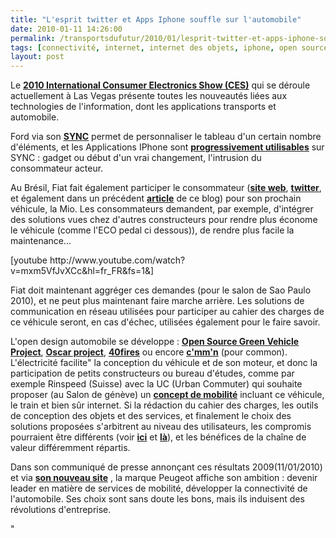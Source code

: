 ```yaml
---
title: "L'esprit twitter et Apps Iphone souffle sur l'automobile"
date: 2010-01-11 14:26:00
permalink: /transportsdufutur/2010/01/lesprit-twitter-et-apps-iphone-souffle-sur-lautomobile.html
tags: [connectivité, internet, internet des objets, iphone, open source, Service de mobilité, TIC, twitter, Véhicule]
layout: post
---
```


<p>Le <strong><span style="text-decoration: underline"><a href="http://www.cesweb.org/faq/generalFAQs.asp#general" target="_blank">2010 International Consumer Electronics Show (CES)</a></span></strong> qui se déroule actuellement à Las Vegas présente toutes les nouveautés liées aux technologies de l'information, dont les applications transports et automobile.</p> <p>Ford via son <strong><span style="text-decoration: underline"><a href="http://android-france.fr/2010/01/08/ford-sync-app-ecosysteme-permettant-de-creer-des-applications-android-pour-les-ford/" target="_blank">SYNC</a></span></strong> permet de personnaliser le tableau d'un certain nombre d'éléments, et les Applications IPhone sont <strong><span style="text-decoration: underline"><a href="http://les%20applications%20iphone%20sont%20progressivement%20utilisables%20sur%20sync/" target="_blank">progressivement utilisables</a></span></strong> sur SYNC : gadget ou début d'un vrai changement, l'intrusion du consommateur acteur.</p> <p> </p> <p></p>   <!--more-->  <p>Au Brésil, Fiat fait également participer le consommateur (<strong><span style="text-decoration: underline"><a href="http://www.fiatmio.cc/en/">site web</a></span></strong>, <strong><span style="text-decoration: underline"><a href="http://twitter.com/fiatmio" target="_blank">twitter</a></span></strong>, et également dans un précédent <strong><span style="text-decoration: underline"><a href="http://www.typepad.com/site/blogs/6a0120a66d2ad4970b0128756e7ed4970c/post/6a0120a66d2ad4970b012875a85d74970c/edit" target="_blank">article</a></span></strong> de ce blog) pour son prochain véhicule, la Mio. Les consommateurs demandent, par exemple, d'intégrer des solutions vues chez d'autres constructeurs pour rendre plus économe le véhicule (comme l'ECO pedal ci dessous)), de rendre plus facile la maintenance...</p> <p>  [youtube http://www.youtube.com/watch?v=mxm5VfJvXCc&hl=fr_FR&fs=1&]</p> <p>Fiat doit maintenant aggréger ces demandes (pour le salon de Sao Paulo 2010), et ne peut plus maintenant faire marche arrière. Les solutions de communication en réseau utilisées pour participer au cahier des charges de ce véhicule seront, en cas d'échec, utilisées également pour le faire savoir.</p> <p>L'open design automobile se développe : <strong><span style="text-decoration: underline"><a href="http://www.osgv.org/" target="_blank">Open Source Green Vehicle Project</a></span></strong>, <strong><span style="text-decoration: underline"><a href="http://www.theoscarproject.org/" target="_blank">Oscar project</a></span></strong>, <strong><span style="text-decoration: underline"><a href="http://www.40fires.org/" target="_blank">40fires</a></span></strong> ou encore <strong><span style="text-decoration: underline"><a href="http://www.cmmn.org/" target="_blank">c'mm'n</a></span></strong> (pour common). L'électricité facilite" la conception du véhicule et de son moteur, et donc la participation de petits constructeurs ou bureau d'études, comme par exemple Rinspeed (Suisse) avec la UC (Urban Commuter) qui souhaite proposer (au Salon de génève) un <strong><span style=""text-decoration: underline""><a href=""http://www.rinspeed.com/pages/content/frames_e.htm"" target=""_blank"">concept de mobilité</a></span></strong> incluant ce véhicule, le train et bien sûr internet. Si la rédaction du cahier des charges, les outils de conception des objets et des services, et finalement le choix des solutions proposées s'arbitrent au niveau des utilisateurs, les compromis pourraient être différents (voir <strong><span style=""text-decoration: underline""><a href=""http://www.typepad.com/site/blogs/6a0120a66d2ad4970b0128756e7ed4970c/post/6a0120a66d2ad4970b0120a7ac7b19970b/edit"" target=""_blank"">ici</a></span></strong> et <strong><span style=""text-decoration: underline""><a href=""http://www.typepad.com/site/blogs/6a0120a66d2ad4970b0128756e7ed4970c/post/6a0120a66d2ad4970b0120a7a23756970b/edit"" target=""_blank"">là</a></span></strong>), et les bénéfices de la chaîne de valeur différemment répartis.</p> <p>Dans son communiqué de presse annonçant ces résultats 2009(11/01/2010) et via <strong><span style=""text-decoration: underline""><a href=""http://www.new-peugeot.com"" target=""_blank"">son nouveau site</a></span></strong> , la marque Peugeot affiche son ambition : devenir leader en matière de services de mobilité, développer la connectivité de l'automobile. Ses choix sont sans doute les bons, mais ils induisent des révolutions d'entreprise.</p>"
